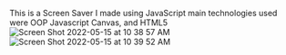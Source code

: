 This is a Screen Saver I made using JavaScript main technologies used were OOP Javascript Canvas, and HTML5
![Screen Shot 2022-05-15 at 10 38 57 AM](https://user-images.githubusercontent.com/97116888/168478671-35a3b1e9-a743-444c-96e7-c229634e2ccf.png)
![Screen Shot 2022-05-15 at 10 39 52 AM](https://user-images.githubusercontent.com/97116888/168478685-cec2f7a2-c8b0-44ea-9fb2-a1b0b424c210.png)
